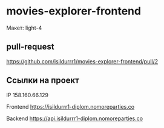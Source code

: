 # movies-explorer-frontend
Макет: light-4

## pull-request

https://github.com/isildurrr1/movies-explorer-frontend/pull/2

## Ссылки на проект

IP 158.160.66.129

Frontend https://isildurrr1-diplom.nomoreparties.co

Backend https://api.isildurrr1-diplom.nomoreparties.co